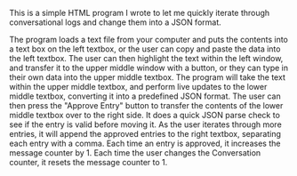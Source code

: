 This is a simple HTML program I wrote to let me quickly iterate through conversational logs and change them into a JSON format.

The program loads a text file from your computer and puts the contents into a text box on the left textbox, or the user can copy and paste the data into the left textbox.
The user can then highlight the text within the left window, and transfer it to the upper middle window with a button, or they can type in their own data into the upper middle textbox.
The program will take the text within the upper middle textbox, and perform live updates to the lower middle textbox, converting it into a predefined JSON format.
The user can then press the "Approve Entry" button to transfer the contents of the lower middle textbox over to the right side. It does a quick JSON parse check to see if the entry is valid before moving it.
As the user iterates through more entries, it will append the approved entries to the right textbox, separating each entry with a comma. Each time an entry is approved, it increases the message counter by 1. Each time the user changes the Conversation counter, it resets the message counter to 1.
